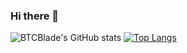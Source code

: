### Hi there 👋

<!--
**BTCBlade/BTCBlade** is a ✨ _special_ ✨ repository because its `README.md` (this file) appears on your GitHub profile.

Here are some ideas to get you started:

- 🔭 I’m currently working on ...
- 🌱 I’m currently learning ...
- 👯 I’m looking to collaborate on ...
- 🤔 I’m looking for help with ...
- 💬 Ask me about ...
- 📫 How to reach me: ...
- 😄 Pronouns: ...
- ⚡ Fun fact: ...
-->


![BTCBlade's GitHub stats](https://github-readme-stats.vercel.app/api?username=BTCBlade&count_private=true&show_icons=true&theme=dark)
[![Top Langs](https://github-readme-stats.vercel.app/api/top-langs/?username=BTCBlade&layout=compact&theme=dark)](https://github.com/anuraghazra/github-readme-stats)
